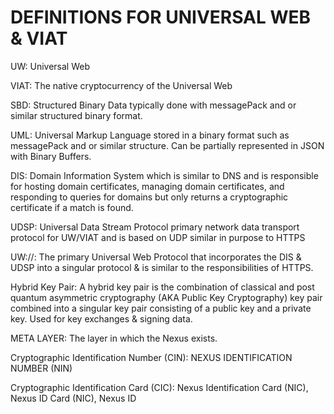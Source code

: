 # DEFINITIONS FOR UNIVERSAL WEB & VIAT

UW: Universal Web

VIAT: The native cryptocurrency of the Universal Web

SBD: Structured Binary Data typically done with messagePack and or similar structured binary format.

UML: Universal Markup Language stored in a binary format such as messagePack and or similar structure. Can be partially represented in JSON with Binary Buffers.

DIS: Domain Information System which is similar to DNS and is responsible for hosting domain certificates, managing domain certificates, and responding to queries for domains but only returns a cryptographic certificate if a match is found.

UDSP: Universal Data Stream Protocol primary network data transport protocol for UW/VIAT and is based on UDP similar in purpose to HTTPS

UW://: The primary Universal Web Protocol that incorporates the DIS & UDSP into a singular protocol & is similar to the responsibilities of HTTPS.

Hybrid Key Pair: A hybrid key pair is the combination of classical and post quantum asymmetric cryptography (AKA Public Key Cryptography) key pair combined into a singular key pair consisting of a public key and a private key. Used for key exchanges & signing data.

META LAYER: The layer in which the Nexus exists.

Cryptographic Identification Number (CIN): NEXUS IDENTIFICATION NUMBER (NIN)

Cryptographic Identification Card (CIC): Nexus Identification Card (NIC), Nexus ID Card (NIC), Nexus ID
